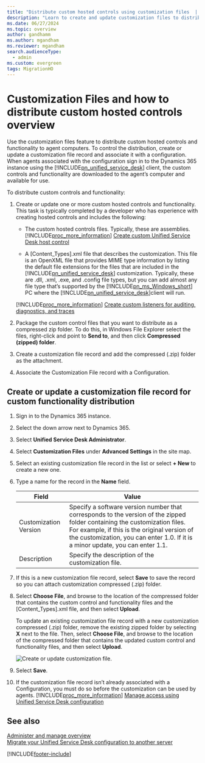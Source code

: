 ```yaml
---
title: "Distribute custom hosted controls using customization files  | MicrosoftDocs"
description: "Learn to create and update customization files to distribute custom hosted controls and functionality to agent computers."
ms.date: 06/27/2024
ms.topic: overview
author: gandhamm
ms.author: mgandham
ms.reviewer: mgandham
search.audienceType: 
  - admin
ms.custom: evergreen
tags: MigrationHO
---
```

# Customization Files and how to distribute custom hosted controls overview



Use the customization files feature to distribute custom hosted controls and functionality to agent computers. To control the distribution, create or update a customization file record and associate it with a configuration. When agents associated with the configuration sign in to the Dynamics 365 instance using the [!INCLUDE[pn_unified_service_desk](../../includes/pn-unified-service-desk.md)] client, the custom controls and functionality are downloaded to the agent’s computer and available for use.  
  
 To distribute custom controls and functionality:
  
1. Create or update one or more custom hosted controls and functionality. This task is typically completed by a developer who has experience with creating hosted controls and includes the following:  
  
   - The custom hosted controls files. Typically, these are assemblies. [!INCLUDE[proc_more_information](../../includes/proc-more-information.md)] [Create custom Unified Service Desk host control](../../unified-service-desk/walkthrough-create-custom-hosted-control-for-unified-service-desk.md)  
  
   - A [Content_Types].xml file that describes the customization. This file is an OpenXML file that provides MIME type information by listing the default file extensions for the files that are included in the [!INCLUDE[pn_unified_service_desk](../../includes/pn-unified-service-desk.md)] customization. Typically, these are .dll, .xml, .exe, and .config file types, but you can add almost any file type that’s supported by the [!INCLUDE[pn_ms_Windows_short](../../includes/pn-ms-windows-short.md)] PC where the [!INCLUDE[pn_unified_service_desk](../../includes/pn-unified-service-desk.md)]client will run.  
  
   [!INCLUDE[proc_more_information](../../includes/proc-more-information.md)] [Create custom listeners for auditing, diagnostics, and traces](../../unified-service-desk/create-custom-listeners-auditing-diagnostics-traces.md)  
  
2. Package the custom control files that you want to distribute as a compressed zip folder. To do this, in Windows File Explorer select the files, right-click and point to **Send to**, and then click **Compressed (zipped) folder**.  
  
3. Create a customization file record and add the compressed (.zip) folder as the attachment.  
  
4. Associate the Customization File record with a Configuration.  
  
## Create or update a customization file record for custom functionality distribution  
  
1. Sign in to the Dynamics 365 instance.

2. Select the down arrow next to Dynamics 365.

3. Select **Unified Service Desk Administrator**.

4. Select **Customization Files** under **Advanced Settings** in the site map.  
  
5. Select an existing customization file record in the list or select **+ New** to create a new one.  
  
6. Type a name for the record in the **Name** field.

   | Field | Value |
   |----------------------------|------------------------------------------------------|
   | Customization Version | Specify a software version number that corresponds to the version of the zipped folder containing the customization files. For example, if this is the original version of the customization, you can enter 1.0. If it is a minor update, you can enter 1.1. |
   | Description | Specify the description of the customization file. |
  
7. If this is a new customization file record, select **Save** to save the record so you can attach customization compressed (.zip) folder. 

8. Select **Choose File**, and browse to the location of the compressed folder that contains the custom control and functionality files and the [Content_Types].xml file, and then select **Upload**.  
  
    To update an existing customization file record with a new customization compressed (.zip) folder, remove the existing zipped folder by selecting **X** next to the file. Then, select **Choose File**, and browse to the location of the compressed folder that contains the updated custom control and functionality files, and then select **Upload**.

    ![Create or update customization file.](../../unified-service-desk/unified-interface/media/usd-create-update-customization-file.PNG "Create or update customization file")
  
9. Select **Save**.  
  
10. If the customization file record isn’t already associated with a Configuration, you must do so before the customization can be used by agents. [!INCLUDE[proc_more_information](../../includes/proc-more-information.md)] [Manage access using Unified Service Desk configuration](../../unified-service-desk/admin/manage-access-using-unified-service-desk-configuration.md)  
  
## See also  
 [Administer and manage overview](../../unified-service-desk/admin/administer-manage-unified-service-desk.md)   
 [Migrate your Unified Service Desk configuration to another server](../../unified-service-desk/admin/migrate-unified-service-desk-configuration-dynamics-365-server.md)


[!INCLUDE[footer-include](../../includes/footer-banner.md)]
